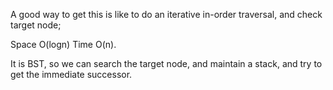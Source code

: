 
A good way to get this is like to do an iterative in-order traversal, and check target node;  

Space O(logn)    Time O(n).   

It is BST, so we can search the target node, and maintain a stack, and try to get the immediate successor.   

